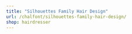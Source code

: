 ```yaml
---
title: "Silhouettes Family Hair Design"
url: /chalfont/silhouettes-family-hair-design/
shop: hairdresser
---
```

